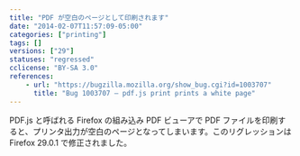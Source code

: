 ```yaml
---
title: "PDF が空白のページとして印刷されます"
date: "2014-02-07T11:57:09-05:00"
categories: ["printing"]
tags: []
versions: ["29"]
statuses: "regressed"
cclicense: "BY-SA 3.0"
references:
    - url: "https://bugzilla.mozilla.org/show_bug.cgi?id=1003707"
      title: "Bug 1003707 – pdf.js print prints a white page"
---
```

PDF.js と呼ばれる Firefox の組み込み PDF ビューアで PDF ファイルを印刷すると、プリンタ出力が空白のページとなってしまいます。このリグレッションは Firefox 29.0.1 で修正されました。
